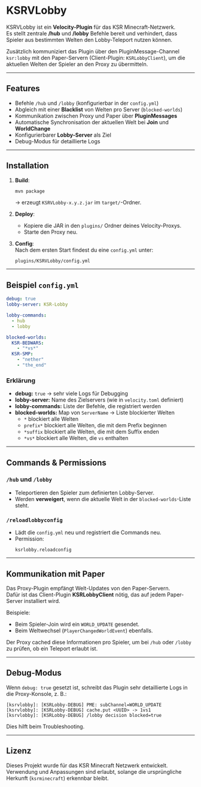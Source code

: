 # KSRVLobby

KSRVLobby ist ein **Velocity-Plugin** für das KSR Minecraft-Netzwerk.  
Es stellt zentrale **/hub** und **/lobby** Befehle bereit und verhindert, dass Spieler aus bestimmten Welten den Lobby-Teleport nutzen können.

Zusätzlich kommuniziert das Plugin über den PluginMessage-Channel `ksr:lobby` mit den Paper-Servern (Client-Plugin: `KSRLobbyClient`), um die aktuellen Welten der Spieler an den Proxy zu übermitteln.

---

## Features
- Befehle `/hub` und `/lobby` (konfigurierbar in der `config.yml`)
- Abgleich mit einer **Blacklist** von Welten pro Server (`blocked-worlds`)
- Kommunikation zwischen Proxy und Paper über **PluginMessages**
- Automatische Synchronisation der aktuellen Welt bei **Join** und **WorldChange**
- Konfigurierbarer **Lobby-Server** als Ziel
- Debug-Modus für detaillierte Logs

---

## Installation
1. **Build**:
   ```bash
   mvn package
   ```
   → erzeugt `KSRVLobby-x.y.z.jar` im `target/`-Ordner.

2. **Deploy**:
    - Kopiere die JAR in den `plugins/` Ordner deines Velocity-Proxys.
    - Starte den Proxy neu.

3. **Config**:  
   Nach dem ersten Start findest du eine `config.yml` unter:
   ```
   plugins/KSRVLobby/config.yml
   ```

---

## Beispiel `config.yml`

```yaml
debug: true
lobby-server: KSR-Lobby

lobby-commands:
  - hub
  - lobby

blocked-worlds:
  KSR-BEDWARS:
    - "*vs*"
  KSR-SMP:
    - "nether"
    - "the_end"
```

### Erklärung
- **debug:** `true` → sehr viele Logs für Debugging
- **lobby-server:** Name des Zielservers (wie in `velocity.toml` definiert)
- **lobby-commands:** Liste der Befehle, die registriert werden
- **blocked-worlds:** Map von `ServerName` → Liste blockierter Welten
    - `*` blockiert alle Welten
    - `prefix*` blockiert alle Welten, die mit dem Prefix beginnen
    - `*suffix` blockiert alle Welten, die mit dem Suffix enden
    - `*vs*` blockiert alle Welten, die `vs` enthalten

---

## Commands & Permissions

### `/hub` und `/lobby`
- Teleportieren den Spieler zum definierten Lobby-Server.
- Werden **verweigert**, wenn die aktuelle Welt in der `blocked-worlds`-Liste steht.

### `/reloadlobbyconfig`
- Lädt die `config.yml` neu und registriert die Commands neu.
- Permission:
  ```
  ksrlobby.reloadconfig
  ```

---

## Kommunikation mit Paper
Das Proxy-Plugin empfängt Welt-Updates von den Paper-Servern.  
Dafür ist das Client-Plugin **KSRLobbyClient** nötig, das auf jedem Paper-Server installiert wird.

Beispiele:
- Beim Spieler-Join wird ein `WORLD_UPDATE` gesendet.
- Beim Weltwechsel (`PlayerChangedWorldEvent`) ebenfalls.

Der Proxy cached diese Informationen pro Spieler, um bei `/hub` oder `/lobby` zu prüfen, ob ein Teleport erlaubt ist.

---

## Debug-Modus
Wenn `debug: true` gesetzt ist, schreibt das Plugin sehr detaillierte Logs in die Proxy-Konsole, z. B.:

```
[ksrvlobby]: [KSRLobby-DEBUG] PME: subChannel=WORLD_UPDATE
[ksrvlobby]: [KSRLobby-DEBUG] cache.put <UUID> -> 1vs1
[ksrvlobby]: [KSRLobby-DEBUG] /lobby decision blocked=true
```

Dies hilft beim Troubleshooting.

---

## Lizenz
Dieses Projekt wurde für das KSR Minecraft Netzwerk entwickelt.  
Verwendung und Anpassungen sind erlaubt, solange die ursprüngliche Herkunft (`ksrminecraft`) erkennbar bleibt.

